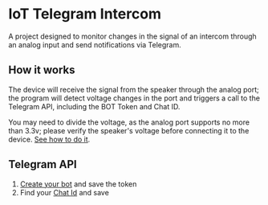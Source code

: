 # IoT Telegram Intercom

A project designed to monitor changes in the signal of an intercom through an analog input and send notifications via Telegram.

## How it works

The device will receive the signal from the speaker through the analog port; the program will detect voltage changes in the port and triggers a call to the Telegram API, including the BOT Token and Chat ID.

You may need to divide the voltage, as the analog port supports no more than 3.3v; please verify the speaker's voltage before connecting it to the device. [See how to do it](https://ohmslawcalculator.com/voltage-divider-calculator).



## Telegram API

1. [Create your bot](https://core.telegram.org/bots/tutorial#obtain-your-bot-token) and save the token
2. Find your [Chat Id](https://www.alphr.com/find-chat-id-telegram) and save
